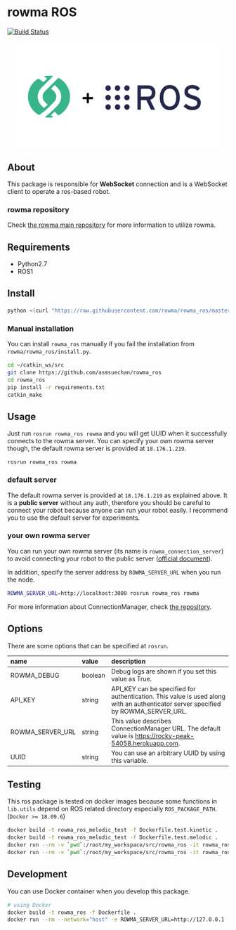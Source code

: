 # rowma ROS
[![Build Status](https://travis-ci.com/asmsuechan/rowma_ros.svg?branch=master)](https://travis-ci.com/asmsuechan/rowma_ros)

<p align="center">
  <img width="460" src="/logo.png">
</p>

## About
This package is responsible for **WebSocket** connection and is a WebSocket client to operate a ros-based robot.

### rowma repository
Check [the rowma main repository](https://github.com/rowma/rowma) for more information to utilize rowma.

## Requirements
* Python2.7
* ROS1

## Install
```sh
python <(curl "https://raw.githubusercontent.com/rowma/rowma_ros/master/install.py" -s -N)
```

### Manual installation
You can install `rowma_ros` manually if you fail the installation from `rowma/rowma_ros/install.py`.

```sh
cd ~/catkin_ws/src
git clone https://github.com/asmsuechan/rowma_ros
cd rowma_ros
pip install -r requirements.txt
catkin_make
```

## Usage
Just run `rosrun rowma_ros rowma` and you will get UUID when it successfully connects to the rowma server. You can specify your own rowma server though, the default rowma server is provided at `18.176.1.219`.

```
rosrun rowma_ros rowma
```

### default server
The default rowma server is provided at `18.176.1.219` as explained above. It is a **public server** without any auth, therefore you should be careful to connect your robot because anyone can run your robot easily. I recommend you to use the default server for experiments.

### your own rowma server
You can run your own rowma server (its name is `rowma_connection_server`) to avoid connecting your robot to the public server ([official document](https://rowma.github.io/documentation/en/host-your-network)).

In addition, specify the server address by `ROWMA_SERVER_URL` when you run the node.

```sh
ROWMA_SERVER_URL=http://localhost:3000 rosrun rowma_ros rowma
```

For more information about ConnectionManager, check [the repository](https://github.com/rowma/rowma).

## Options
There are some options that can be specified at `rosrun`.

|name|value|description|
|:-|:-|:-|
|ROWMA_DEBUG|boolean|Debug logs are shown if you set this value as True.|
|API_KEY|string|API_KEY can be specified for authentication. This value is used along with an authenticator server specified by ROWMA_SERVER_URL.|
|ROWMA_SERVER_URL|string|This value describes ConnectionManager URL. The default value is https://rocky-peak-54058.herokuapp.com.|
|UUID|string|You can use an arbitrary UUID by using this variable.|

## Testing
This ros package is tested on docker images because some functions in `lib.utils` depend on ROS related directory especially `ROS_PACKAGE_PATH`. (`Docker >= 18.09.6`)

```sh
docker build -t rowma_ros_melodic_test -f Dockerfile.test.kinetic .
docker build -t rowma_ros_melodic_test -f Dockerfile.test.melodic .
docker run --rm -v `pwd`:/root/my_workspace/src/rowma_ros -it rowma_ros_kinetic_test
docker run --rm -v `pwd`:/root/my_workspace/src/rowma_ros -it rowma_ros_melodic_test
```

## Development
You can use Docker container when you develop this package.

```sh
# using Docker
docker build -t rowma_ros -f Dockerfile .
docker run --rm --network="host" -e ROWMA_SERVER_URL=http://127.0.0.1 -it rowma_ros
```
